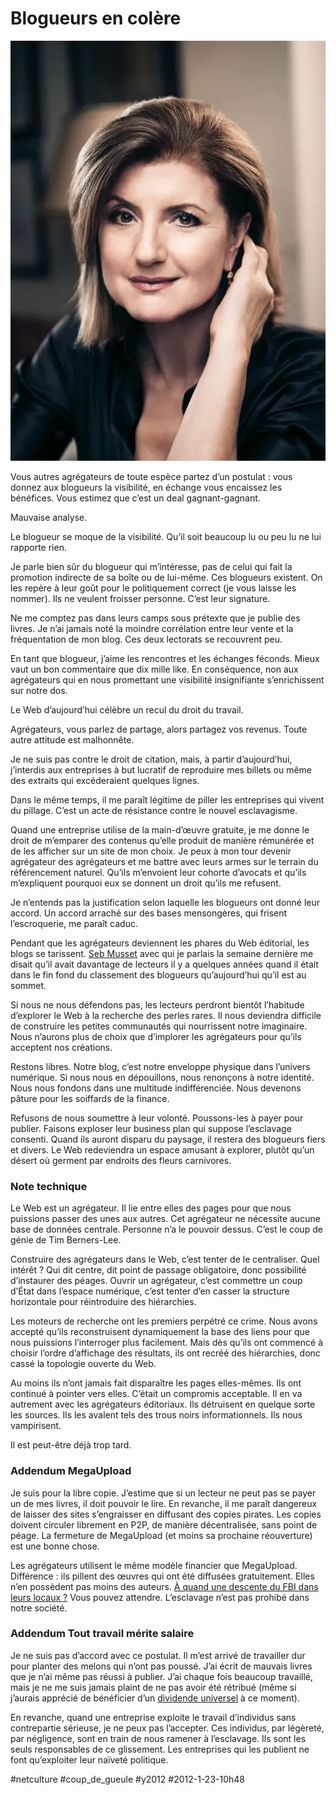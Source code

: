 # Blogueurs en colère

![La voleuse](_i/arianna-huffington.webp)

Vous autres agrégateurs de toute espèce partez d’un postulat : vous donnez aux blogueurs la visibilité, en échange vous encaissez les bénéfices. Vous estimez que c’est un deal gagnant-gagnant.

Mauvaise analyse.

Le blogueur se moque de la visibilité. Qu’il soit beaucoup lu ou peu lu ne lui rapporte rien.

Je parle bien sûr du blogueur qui m’intéresse, pas de celui qui fait la promotion indirecte de sa boîte ou de lui-même. Ces blogueurs existent. On les repère à leur goût pour le politiquement correct (je vous laisse les nommer). Ils ne veulent froisser personne. C’est leur signature.

Ne me comptez pas dans leurs camps sous prétexte que je publie des livres. Je n’ai jamais noté la moindre corrélation entre leur vente et la fréquentation de mon blog. Ces deux lectorats se recouvrent peu.

En tant que blogueur, j’aime les rencontres et les échanges féconds. Mieux vaut un bon commentaire que dix mille like. En conséquence, non aux agrégateurs qui en nous promettant une visibilité insignifiante s’enrichissent sur notre dos.

Le Web d’aujourd’hui célèbre un recul du droit du travail.

Agrégateurs, vous parlez de partage, alors partagez vos revenus. Toute autre attitude est malhonnête.

Je ne suis pas contre le droit de citation, mais, à partir d’aujourd’hui, j’interdis aux entreprises à but lucratif de reproduire mes billets ou même des extraits qui excéderaient quelques lignes.

Dans le même temps, il me paraît légitime de piller les entreprises qui vivent du pillage. C’est un acte de résistance contre le nouvel esclavagisme.

Quand une entreprise utilise de la main-d’œuvre gratuite, je me donne le droit de m’emparer des contenus qu’elle produit de manière rémunérée et de les afficher sur un site de mon choix. Je peux à mon tour devenir agrégateur des agrégateurs et me battre avec leurs armes sur le terrain du référencement naturel. Qu’ils m’envoient leur cohorte d’avocats et qu’ils m’expliquent pourquoi eux se donnent un droit qu’ils me refusent.

Je n’entends pas la justification selon laquelle les blogueurs ont donné leur accord. Un accord arraché sur des bases mensongères, qui frisent l’escroquerie, me paraît caduc.

Pendant que les agrégateurs deviennent les phares du Web éditorial, les blogs se tarissent. [Seb Musset](http://sebmusset.blogspot.com/) avec qui je parlais la semaine dernière me disait qu’il avait davantage de lecteurs il y a quelques années quand il était dans le fin fond du classement des blogueurs qu’aujourd’hui qu’il est au sommet.

Si nous ne nous défendons pas, les lecteurs perdront bientôt l’habitude d’explorer le Web à la recherche des perles rares. Il nous deviendra difficile de construire les petites communautés qui nourrissent notre imaginaire. Nous n’aurons plus de choix que d’implorer les agrégateurs pour qu’ils acceptent nos créations.

Restons libres. Notre blog, c’est notre enveloppe physique dans l’univers numérique. Si nous nous en dépouillons, nous renonçons à notre identité. Nous nous fondons dans une multitude indifférenciée. Nous devenons pâture pour les soiffards de la finance.

Refusons de nous soumettre à leur volonté. Poussons-les à payer pour publier. Faisons exploser leur business plan qui suppose l’esclavage consenti. Quand ils auront disparu du paysage, il restera des blogueurs fiers et divers. Le Web redeviendra un espace amusant à explorer, plutôt qu’un désert où germent par endroits des fleurs carnivores.

### Note technique

Le Web est un agrégateur. Il lie entre elles des pages pour que nous puissions passer des unes aux autres. Cet agrégateur ne nécessite aucune base de données centrale. Personne n’a le pouvoir dessus. C’est le coup de génie de Tim Berners-Lee.

Construire des agrégateurs dans le Web, c’est tenter de le centraliser. Quel intérêt ? Qui dit centre, dit point de passage obligatoire, donc possibilité d’instaurer des péages. Ouvrir un agrégateur, c’est commettre un coup d’État dans l’espace numérique, c’est tenter d’en casser la structure horizontale pour réintroduire des hiérarchies.

Les moteurs de recherche ont les premiers perpétré ce crime. Nous avons accepté qu’ils reconstruisent dynamiquement la base des liens pour que nous puissions l’interroger plus facilement. Mais dès qu’ils ont commencé à choisir l’ordre d’affichage des résultats, ils ont recréé des hiérarchies, donc cassé la topologie ouverte du Web.

Au moins ils n’ont jamais fait disparaître les pages elles-mêmes. Ils ont continué à pointer vers elles. C’était un compromis acceptable. Il en va autrement avec les agrégateurs éditoriaux. Ils détruisent en quelque sorte les sources. Ils les avalent tels des trous noirs informationnels. Ils nous vampirisent.

Il est peut-être déjà trop tard.

### Addendum MegaUpload

Je suis pour la libre copie. J’estime que si un lecteur ne peut pas se payer un de mes livres, il doit pouvoir le lire. En revanche, il me paraît dangereux de laisser des sites s’engraisser en diffusant des copies pirates. Les copies doivent circuler librement en P2P, de manière décentralisée, sans point de péage. La fermeture de MegaUpload (et moins sa prochaine réouverture) est une bonne chose.

Les agrégateurs utilisent le même modèle financier que MegaUpload. Différence : ils pillent des œuvres qui ont été diffusées gratuitement. Elles n’en possèdent pas moins des auteurs. [À quand une descente du FBI dans leurs locaux ?](http://sebmusset.blogspot.com/2012/01/lelysee-se-felicite-de-la-fermeture-du.html) Vous pouvez attendre. L’esclavage n’est pas prohibé dans notre société.

### Addendum Tout travail mérite salaire

Je ne suis pas d’accord avec ce postulat. Il m’est arrivé de travailler dur pour planter des melons qui n’ont pas poussé. J’ai écrit de mauvais livres que je n’ai même pas réussi à publier. J’ai chaque fois beaucoup travaillé, mais je ne me suis jamais plaint de ne pas avoir été rétribué (même si j’aurais apprécié de bénéficier d’un [dividende universel](#dividende-universel) à ce moment).

En revanche, quand une entreprise exploite le travail d’individus sans contrepartie sérieuse, je ne peux pas l’accepter. Ces individus, par légèreté, par négligence, sont en train de nous ramener à l’esclavage. Ils sont les seuls responsables de ce glissement. Les entreprises qui les publient ne font qu’exploiter leur naïveté politique.

#netculture #coup_de_gueule #y2012 #2012-1-23-10h48

